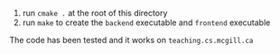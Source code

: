 1. run `cmake .` at the root of this directory
2. run `make` to create the `backend` executable and `frontend` executable

The code has been tested and it works on `teaching.cs.mcgill.ca`